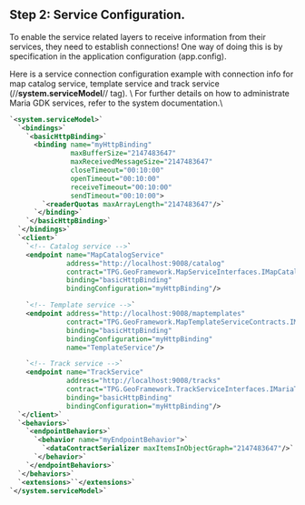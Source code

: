 ## Step 2: Service Configuration.

To enable the service related layers to receive information from their services, they need to establish connections!
One way of doing this is by specification in the application configuration (app.config). 

Here is a service connection configuration example with connection info for map catalog service, template service and track service (//**system.serviceModel**// tag). \\
For further details on how to administrate Maria GDK services, refer to the system documentation.\\

```xml
`<system.serviceModel>`
  `<bindings>`
    `<basicHttpBinding>`
      <binding name="myHttpBinding"
               maxBufferSize="2147483647" 
               maxReceivedMessageSize="2147483647" 
               closeTimeout="00:10:00" 
               openTimeout="00:10:00" 
               receiveTimeout="00:10:00" 
               sendTimeout="00:10:00">
        `<readerQuotas maxArrayLength="2147483647"/>`
      `</binding>`
    `</basicHttpBinding>`
  `</bindings>`
  `<client>`
    `<!-- Catalog service -->`
    <endpoint name="MapCatalogService"
              address="http://localhost:9008/catalog"
              contract="TPG.GeoFramework.MapServiceInterfaces.IMapCatalogService"
              binding="basicHttpBinding"
              bindingConfiguration="myHttpBinding"/>

    `<!-- Template service -->`
    <endpoint address="http://localhost:9008/maptemplates"
              contract="TPG.GeoFramework.MapTemplateServiceContracts.IMapTemplateService"
              binding="basicHttpBinding"
              bindingConfiguration="myHttpBinding"
              name="TemplateService"/>

    `<!-- Track service -->`
    <endpoint name="TrackService"
              address="http://localhost:9008/tracks"
              contract="TPG.GeoFramework.TrackServiceInterfaces.IMariaTrackService"
              binding="basicHttpBinding"
              bindingConfiguration="myHttpBinding"/>
  `</client>`
  `<behaviors>`
    `<endpointBehaviors>`
      `<behavior name="myEndpointBehavior">`
        `<dataContractSerializer maxItemsInObjectGraph="2147483647"/>`
      `</behavior>`
    `</endpointBehaviors>`
  `</behaviors>`
  `<extensions>``</extensions>`
`</system.serviceModel>`

```

